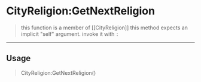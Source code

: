 # CityReligion:GetNextReligion
> this function is a member of [[CityReligion]]
> this method expects an implicit "self" argument. invoke it with `:`
-----
## Usage
> CityReligion:GetNextReligion()
